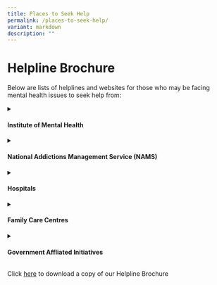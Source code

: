 ```yaml
---
title: Places to Seek Help
permalink: /places-to-seek-help/
variant: markdown
description: ""
---
```

<h1> Helpline Brochure </h1>
<p>Below are lists of helplines and websites for those who may be facing mental health issues to seek help from:</p>
<p></p>

<details class="isomer-details">
<summary><h4><strong>Institute of Mental Health</strong></h4>
</summary>
<div data-type="detailsContent" class="isomer-details-content">

<details class="isomer-details">
<summary><strong>Main Hotline</strong></summary>
<div data-type="detailsContent" class="isomer-details-content">
<p>Purpose: Those needing professional psychiatric care &amp; treatment</p>
<p>Tel: 6389-2222</p>
</div></details>	

</div></details>

<details class="isomer-details">
<summary><h4><strong>National Addictions Management Service (NAMS)</strong></h4>
</summary>
<div data-type="detailsContent" class="isomer-details-content">

<details class="isomer-details">
<summary><strong>All Addictions Helpline</strong></summary>
<div data-type="detailsContent" class="isomer-details-content">
<p>Purpose: To provide support for all addiction-related issues</p>
<p>Tel: 6-RECOVER (6-7326837)</p>
</div></details>	
	
<details class="isomer-details">
<summary><strong>National Problem Gambling Helpline</strong></summary>
<div data-type="detailsContent" class="isomer-details-content">
<p>Purpose: To provide support for gambling related issues</p>
<p>Tel: 1800-6-668-668</p>
</div></details>	

</div></details>

<details class="isomer-details">
<summary><h4><strong>Hospitals</strong></h4>
</summary>
<div data-type="detailsContent" class="isomer-details-content">

<details class="isomer-details">
<summary><strong>National University Hospital (NUH)</strong></summary>
<div data-type="detailsContent" class="isomer-details-content">
<p>Department of Psychological Medicine</p>
<p>Tel: 6779-5555</p>
</div></details>	
	
<details class="isomer-details">
<summary><strong>KK Womens' and Children's Hospital (KKH)</strong></summary>
<div data-type="detailsContent" class="isomer-details-content">
<p>Psychology Service</p>
<p>Tel: 6225-5554</p>
</div></details>	
	
<details class="isomer-details">
<summary><strong>Singapore General Hospital (SGH)</strong></summary>
<div data-type="detailsContent" class="isomer-details-content">
<p>Department of Psychiatry</p>
<p>Tel: 6222-3322</p>
</div></details>	

<details class="isomer-details">
<summary><strong>Sengkang General Hospital (SKH)</strong></summary>
<div data-type="detailsContent" class="isomer-details-content">
<p>Department of Psychiatry</p>
<p>Tel: 6930-6000</p>
</div></details>	
	
<details class="isomer-details">
<summary><strong>Tan Tock Seng Hospital (TTSH)</strong></summary>
<div data-type="detailsContent" class="isomer-details-content">
<p>Psychological Medicine Clinic</p>
<p>Tel: 6256-6011</p>
</div></details>
	
<details class="isomer-details">
<summary><strong>Changi General Hospital (CGH)</strong></summary>
<div data-type="detailsContent" class="isomer-details-content">
<p>Division of Psychological Medicine</p>
<p>Tel: 6788-8833</p>
</div></details>
	
</div></details>

<details class="isomer-details">
<summary><h4><strong>Family Care Centres</strong></h4>
</summary>
<div data-type="detailsContent" class="isomer-details-content">

<details class="isomer-details">
<summary><strong>South Central Community Family Service Centre (SCCFSC)</strong></summary>
<div data-type="detailsContent" class="isomer-details-content">
<p>Tel: 6461 9200</p>
</div></details>	
	
<details class="isomer-details">
<summary><strong>Care Corner Family Service Centre</strong></summary>
<div data-type="detailsContent" class="isomer-details-content">
	
<details class="isomer-details">
<summary><strong>Admiralty</strong></summary>
<div data-type="detailsContent" class="isomer-details-content">
<p>Tel: 6365-8751</p>
</div></details>	
	
<details class="isomer-details">
<summary><strong>Queenstown</strong></summary>
<div data-type="detailsContent" class="isomer-details-content">
<p>Tel: 6476-1481</p>
</div></details>	
	
<details class="isomer-details">
<summary><strong>Toa Payoh</strong></summary>
<div data-type="detailsContent" class="isomer-details-content">
<p>Tel: 6356-1622</p>
</div></details>	
	
<details class="isomer-details">
<summary><strong>Woodlands</strong></summary>
<div data-type="detailsContent" class="isomer-details-content">
<p>Tel: 6362-2481</p>
</div></details>	
	
</div></details>
	
</div></details>	

<details class="isomer-details">
<summary><h4><strong>Government Affliated Initiatives</strong></h4>
</summary>
<div data-type="detailsContent" class="isomer-details-content">

<details class="isomer-details">
<summary><strong>National Care Hotline</strong></summary>
<div data-type="detailsContent" class="isomer-details-content">
<p>Tel: 1800-202-6868</p>
</div></details>
	
<details class="isomer-details">
<summary><strong>Fei Yue's Online Counselling Service</strong></summary>
<div data-type="detailsContent" class="isomer-details-content">
<p>Website: https://www.ec2.sg/</p>
</div></details>

<details class="isomer-details">
<summary><strong>Silver Ribbon Singapore</strong></summary>
<div data-type="detailsContent" class="isomer-details-content">
<p>Website: https://www.silverribbonsingapore.com/</p>
<p>Tel: 6385-3714</p>
</div></details>
	
<details class="isomer-details">
<summary><strong>Community Psychology Hub's Online Counselling platform</strong></summary>
<div data-type="detailsContent" class="isomer-details-content">
<p>Website: https://www.cphonlinecounselling.sg/hc/en-us</p>
</div></details> 
	
<details class="isomer-details">
<summary><strong>Big Love Child Protection Specialist Centre</strong></summary>
<div data-type="detailsContent" class="isomer-details-content">
<p>Website: https://www.biglove.org.sg/</p>
<p>Tel: 6445-0400</p>
</div></details>

<details class="isomer-details">
<summary><strong>HEART @ Fei Yue Child Protection Specialist Centre</strong></summary>
<div data-type="detailsContent" class="isomer-details-content">
<p>Website: https://www.fycs.org/our-work/children/community-based-child-protection-specialist-centre/</p>
<p>Tel: 6819-9170</p>
</div></details>
	
<details class="isomer-details">
<summary><strong>Project StART</strong></summary>
<div data-type="detailsContent" class="isomer-details-content">
<p>Website: https://www.careconer.org.sg/family-violence</p>
<p>Tel: 6476-1482</p>
</div></details>

<details class="isomer-details">
<summary><strong>TRANS SAFE Centre</strong></summary>
<div data-type="detailsContent" class="isomer-details-content">
<p>Website: https://www.transfamilyservices.org.sg/services-safe</p>
<p>Tel: 6449-9088</p>
</div></details>

<details class="isomer-details">
<summary><strong>TOUCHline (Counselling)</strong></summary>
<div data-type="detailsContent" class="isomer-details-content">
<p>Website: https://www.touch.org.sg/keeping-our-community-safe</p>
<p>Tel: 1800-377-2252</p>
</div></details>
	
</div></details>

<p>Click <a href="/files/PREDICT_Helpline_Brochure.pdf" rel="noopener nofollow" target="_blank">here</a> to
download a copy of our Helpline Brochure</p>